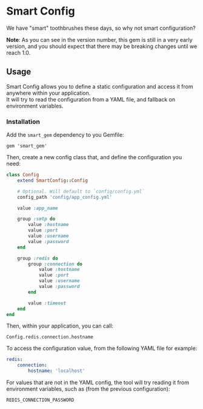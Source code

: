 # Smart Config

We have "smart" toothbrushes these days, so why not smart configuration?

**Note**: As you can see in the version number, this gem is still in a very early version, and you should expect that there may be breaking changes until we reach 1.0.

## Usage

Smart Config allows you to define a static configuration and access it from anywhere within your application.  
It will try to read the configuration from a YAML file, and fallback on environment variables.

### Installation

Add the `smart_gem` dependency to you Gemfile:

```
gem 'smart_gem'
```

Then, create a new config class that, and define the configuration you need:

```ruby
class Config
	extend SmartConfig::Config

	# Optional. Will default to `config/config.yml`
	config_path 'config/app_config.yml'

	value :app_name

	group :smtp do
		value :hostname
		value :port
		value :username
		value :password
	end

	group :redis do
		group :connection do
			value :hostname
			value :port
			value :username
			value :password
		end

		value :timeout
	end
end
```

Then, within your application, you can call:

```
Config.redis.connection.hostname
```

To access the configuration value, from the following YAML file for example:

```yaml
redis:
	connection:
		hostname: 'localhost'
```

For values that are not  in the YAML config, the tool will try reading it from environment variables, such as (from the previous configuration):

```
REDIS_CONNECTION_PASSWORD
```
